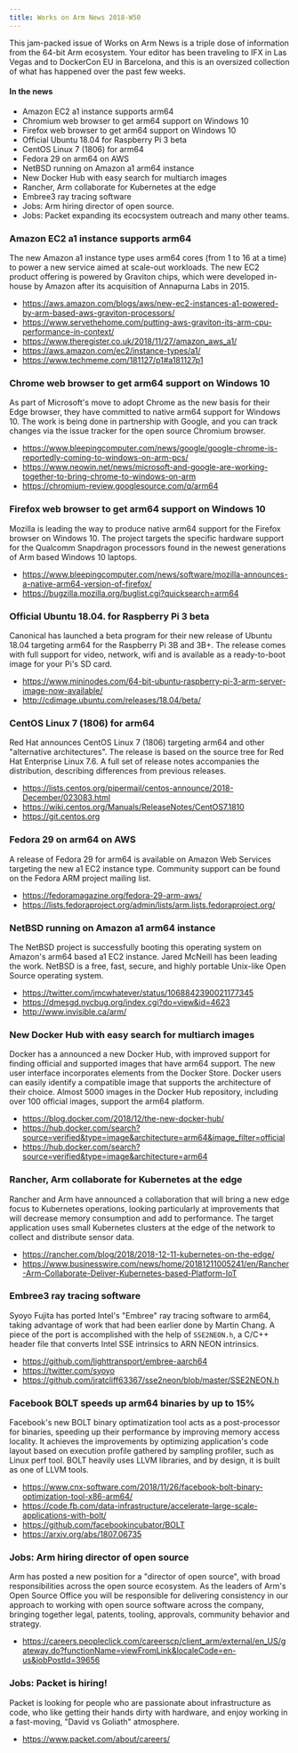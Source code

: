 ```yaml
---
title: Works on Arm News 2018-W50
---
```


This jam-packed issue of Works on Arm News is a triple dose of information from the 64-bit Arm ecosystem. Your editor has been traveling to IFX in Las Vegas and to DockerCon EU in Barcelona, and this is an oversized collection of what has happened over the past few weeks.

#### In the news

* Amazon EC2 a1 instance supports arm64
* Chromium web browser to get arm64 support on Windows 10
* Firefox web browser to get arm64 support on Windows 10
* Official Ubuntu 18.04 for Raspberry Pi 3 beta
* CentOS Linux 7 (1806) for arm64
* Fedora 29 on arm64 on AWS
* NetBSD running on Amazon a1 arm64 instance
* New Docker Hub with easy search for multiarch images
* Rancher, Arm collaborate for Kubernetes at the edge
* Embree3 ray tracing software
* Jobs: Arm hiring director of open source.  
* Jobs: Packet expanding its ecocsystem outreach and many other teams.  

### Amazon EC2 a1 instance supports arm64

The new Amazon a1 instance type uses arm64 cores (from 1 to 16 at a time)
to power a new service aimed at scale-out workloads. The new EC2 product
offering is powered by Graviton chips, which were developed in-house by
Amazon after its acquisition of Annapurna Labs in 2015.

* https://aws.amazon.com/blogs/aws/new-ec2-instances-a1-powered-by-arm-based-aws-graviton-processors/
* https://www.servethehome.com/putting-aws-graviton-its-arm-cpu-performance-in-context/
* https://www.theregister.co.uk/2018/11/27/amazon_aws_a1/
* https://aws.amazon.com/ec2/instance-types/a1/
* https://www.techmeme.com/181127/p1#a181127p1

### Chrome web browser to get arm64 support on Windows 10

As part of Microsoft's move to adopt Chrome as the new basis
for their Edge browser, they have committed to native arm64
support for Windows 10. The work is being done in partnership
with Google, and you can track changes via the issue tracker for
the open source Chromium browser.

* https://www.bleepingcomputer.com/news/google/google-chrome-is-reportedly-coming-to-windows-on-arm-pcs/
* https://www.neowin.net/news/microsoft-and-google-are-working-together-to-bring-chrome-to-windows-on-arm
* https://chromium-review.googlesource.com/q/arm64

### Firefox web browser to get arm64 support on Windows 10

Mozilla is leading the way to produce native arm64 support for
the Firefox browser on Windows 10. The project targets the
specific hardware support for the Qualcomm Snapdragon processors
found in the newest generations of Arm based Windows 10 laptops.

* https://www.bleepingcomputer.com/news/software/mozilla-announces-a-native-arm64-version-of-firefox/
* https://bugzilla.mozilla.org/buglist.cgi?quicksearch=arm64

### Official Ubuntu 18.04. for Raspberry Pi 3 beta

Canonical has launched a beta program for their new release
of Ubuntu 18.04 targeting arm64 for the Raspberry Pi 3B and 3B+.
The release comes with full support for video, network, wifi and
is available as a ready-to-boot image for your Pi's SD card.

* https://www.mininodes.com/64-bit-ubuntu-raspberry-pi-3-arm-server-image-now-available/
* http://cdimage.ubuntu.com/releases/18.04/beta/

### CentOS Linux 7 (1806) for arm64

Red Hat announces CentOS Linux 7 (1806) targeting arm64 and
other "alternative architectures". The release is based on
the source tree for Red Hat Enterprise Linux 7.6. A full set
of release notes accompanies the distribution, describing 
differences from previous releases. 

* https://lists.centos.org/pipermail/centos-announce/2018-December/023083.html
* https://wiki.centos.org/Manuals/ReleaseNotes/CentOS7.1810
* https://git.centos.org

### Fedora 29 on arm64 on AWS

A release of Fedora 29 for arm64 is available on Amazon Web
Services targeting the new a1 EC2 instance type. Community 
support can be found on the Fedora ARM project mailing list.

* https://fedoramagazine.org/fedora-29-arm-aws/
* https://lists.fedoraproject.org/admin/lists/arm.lists.fedoraproject.org/

### NetBSD running on Amazon a1 arm64 instance

The NetBSD project is successfully booting this operating
system on Amazon's arm64 based a1 EC2 instance. Jared McNeill
has been leading the work. NetBSD is a free, fast, secure, 
and highly portable Unix-like Open Source operating system.

* https://twitter.com/jmcwhatever/status/1068842390021177345
* https://dmesgd.nycbug.org/index.cgi?do=view&id=4623
* http://www.invisible.ca/arm/

### New Docker Hub with easy search for multiarch images

Docker has a announced a new Docker Hub, with improved
support for finding official and supported images that
have arm64 support. The new user interface incorporates
elements from the Docker Store. Docker users can easily
identify a compatible image that supports the architecture
of their choice. Almost 5000 images in the Docker Hub
repository, including over 100 official images, support
the arm64 platform.

* https://blog.docker.com/2018/12/the-new-docker-hub/
* https://hub.docker.com/search?source=verified&type=image&architecture=arm64&image_filter=official
* https://hub.docker.com/search?source=verified&type=image&architecture=arm64

### Rancher, Arm collaborate for Kubernetes at the edge

Rancher and Arm have announced a collaboration that will
bring a new edge focus to Kubernetes operations, looking
particularly at improvements that will decrease memory
consumption and add to performance. The target application
uses small Kubernetes clusters at the edge of the network
to collect and distribute sensor data.

* https://rancher.com/blog/2018/2018-12-11-kubernetes-on-the-edge/
* https://www.businesswire.com/news/home/20181211005241/en/Rancher-Arm-Collaborate-Deliver-Kubernetes-based-Platform-IoT

### Embree3 ray tracing software

Syoyo Fujita has ported Intel's "Embree" ray tracing
software to arm64, taking advantage of work that had
been earlier done by Martin Chang. A piece of the 
port is accomplished with the help of `SSE2NEON.h`,
a C/C++ header file that converts Intel SSE intrinsics to ARN NEON intrinsics.

* https://github.com/lighttransport/embree-aarch64
* https://twitter.com/syoyo
* https://github.com/jratcliff63367/sse2neon/blob/master/SSE2NEON.h

### Facebook BOLT speeds up arm64 binaries by up to 15%

Facebook's new BOLT binary optimatization tool acts as a
post-processor for binaries, speeding up their performance
by improving memory access locality. It achieves the improvements 
by optimizing application's code layout based on execution 
profile gathered by sampling profiler, such as Linux perf tool.
BOLT heavily uses LLVM libraries, and by design, it is built 
as one of LLVM tools.

* https://www.cnx-software.com/2018/11/26/facebook-bolt-binary-optimization-tool-x86-arm64/
* https://code.fb.com/data-infrastructure/accelerate-large-scale-applications-with-bolt/
* https://github.com/facebookincubator/BOLT
* https://arxiv.org/abs/1807.06735

### Jobs: Arm hiring director of open source

Arm has posted a new position for a "director of open source",
with broad responsibilities across the open source ecosystem.
As the leaders of Arm's Open Source Office you will be responsible 
for delivering consistency in our approach to working with 
open source software across the company, bringing together 
legal, patents, tooling, approvals, community behavior and strategy.

* https://careers.peopleclick.com/careerscp/client_arm/external/en_US/gateway.do?functionName=viewFromLink&localeCode=en-us&jobPostId=39656

### Jobs: Packet is hiring!

Packet is looking for people who are passionate about infrastructure as code, 
who like getting their hands dirty with hardware, and enjoy working in a 
fast-moving, "David vs Goliath" atmosphere.

* https://www.packet.com/about/careers/
